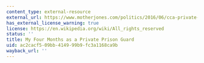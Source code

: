 ```yaml
---
content_type: external-resource
external_url: https://www.motherjones.com/politics/2016/06/cca-private-prisons-corrections-corporation-inmates-investigation-bauer/
has_external_license_warning: true
license: https://en.wikipedia.org/wiki/All_rights_reserved
status: ''
title: My Four Months as a Private Prison Guard
uid: ac2cacf5-09bb-4149-99b9-fc3a1168ca9b
wayback_url: ''
---
```

